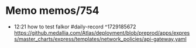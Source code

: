 # Memo memos/754
- 12:21 how to test falkor #daily-record ^1729185672
https://github.medallia.com/Atlas/deployment/blob/preprod/apps/express/master_charts/express/templates/network_policies/api-gateway.yaml